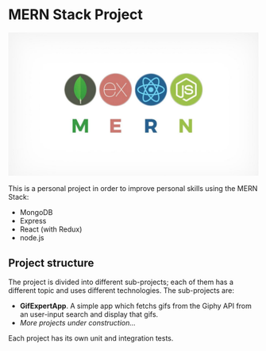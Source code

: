 # MERN Stack Project

![MERN Stack](mern.jpg)

This is a personal project in order to improve personal skills using the MERN Stack:

- MongoDB
- Express
- React (with Redux)
- node.js

## Project structure

The project is divided into different sub-projects; each of them has a different topic and uses different technologies. The sub-projects are:

* **GifExpertApp**. A simple app which fetchs gifs from the Giphy API from an user-input search and display that gifs.
* *More projects under construction...*

Each project has its own unit and integration tests.
